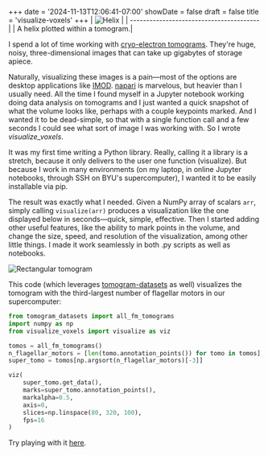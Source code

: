 +++
date = '2024-11-13T12:06:41-07:00'
showDate = false
draft = false
title = 'visualize-voxels'
+++
| ![Helix](/video/helix_visualization.gif) |
| ---------------------------------------- |
| A helix plotted within a tomogram.|

I spend a lot of time working with [cryo-electron tomograms](https://cryoetdataportal.czscience.com/browse-data/datasets). They're huge, noisy, three-dimensional images that can take up gigabytes of storage apiece.

Naturally, visualizing these images is a pain&mdash;most of the options are desktop applications like [IMOD](https://bio3d.colorado.edu/imod/). [napari](https://napari.org/stable/#) is marvelous, but heavier than I usually need. All the time I found myself in a Jupyter notebook working doing data analysis on tomograms and I just wanted a quick snapshot of what the volume looks like, perhaps with a couple keypoints marked. And I wanted it to be dead-simple, so that with a single function call and a few seconds I could see what sort of image I was working with. So I wrote *visualize_voxels*.

It was my first time writing a Python library. Really, calling it a library is a stretch, because it only delivers to the user one function (visualize). But because I work in many environments (on my laptop, in online Jupyter notebooks, through SSH on BYU's supercomputer), I wanted it to be easily installable via pip.

The result was exactly what I needed. Given a NumPy array of scalars `arr`, simply calling `visualize(arr)` produces a visualization like the one displayed below in seconds&mdash;quick, simple, effective. Then I started adding other useful features, like the ability to mark points in the volume, and change the size, speed, and resolution of the visualization, among other little things. I made it work seamlessly in both .py scripts as well as notebooks.

![Rectangular tomogram](/video/weird_tomo_3.gif)

This code (which leverages [tomogram-datasets]() as well) visualizes the tomogram with the third-largest number of flagellar motors in our supercomputer:

```python
from tomogram_datasets import all_fm_tomograms
import numpy as np
from visualize_voxels import visualize as viz

tomos = all_fm_tomograms()
n_flagellar_motors = [len(tomo.annotation_points()) for tomo in tomos]
super_tomo = tomos[np.argsort(n_flagellar_motors)[-3]]

viz(
    super_tomo.get_data(),
    marks=super_tomo.annotation_points(),
    markalpha=0.5,
    axis=0,
    slices=np.linspace(80, 320, 100),
    fps=16
)
```

Try playing with it <a href="/other/viz_vox_demo.html" target="_blank">here</a>.
